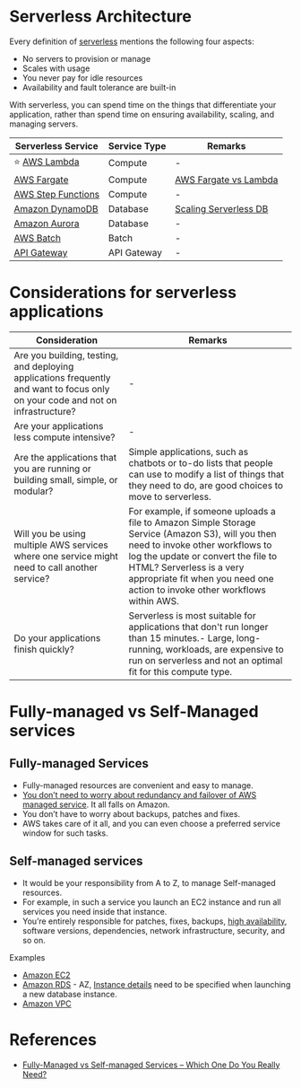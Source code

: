 # Serverless Architecture
Every definition of [serverless](https://aws.amazon.com/what-is/cloud-native/) mentions the following four aspects:
- No servers to provision or manage
- Scales with usage
- You never pay for idle resources
- Availability and fault tolerance are built-in

With serverless, you can spend time on the things that differentiate your application, rather than spend time on ensuring availability, scaling, and managing servers.

| Serverless Service                                                       | Service Type | Remarks                                                            |
|--------------------------------------------------------------------------|--------------|--------------------------------------------------------------------|
| :star: [AWS Lambda](3_ComputeServices/AWSLambda/Readme.md)               | Compute      | -                                                                  |
| [AWS Fargate](3_ComputeServices/AWSFargate.md)                           | Compute      | [AWS Fargate vs Lambda](3_ComputeServices/AWSFargateVsLambda.md)   |
| [AWS Step Functions](3_ComputeServices/AWSStepFunctions.md)              | Compute      | -                                                                  |
| [Amazon DynamoDB](6_DatabaseServices/AmazonDynamoDB/Readme.md)           | Database     | [Scaling Serverless DB](6_DatabaseServices/ScalingServerlessDB.md) |
| [Amazon Aurora](6_DatabaseServices/AmazonRDS/AmazonAurora.md)            | Database     | -                                                                  |
| [AWS Batch](10_BigDataComponents/BatchProcessing/AWSBatch.md)            | Batch        | -                                                                  |
| [API Gateway](1_NetworkingAndContentDelivery/AmazonAPIGateway/Readme.md) | API Gateway  | -                                                                  |


# Considerations for serverless applications

| Consideration                                                                                                                     | Remarks                                                                                                                                                                                                                                                                              |
|-----------------------------------------------------------------------------------------------------------------------------------|--------------------------------------------------------------------------------------------------------------------------------------------------------------------------------------------------------------------------------------------------------------------------------------|
| Are you building, testing, and deploying applications frequently and want to focus only on your code and not on infrastructure?   | -                                                                                                                                                                                                                                                                                    |
| Are your applications less compute intensive?                                                                                     | -                                                                                                                                                                                                                                                                                    |
| Are the applications that you are running or building small, simple, or modular?                                                  | Simple applications, such as chatbots or to-do lists that people can use to modify a list of things that they need to do, are good choices to move to serverless.                                                                                                                    |
| Will you be using multiple AWS services where one service might need to call another service?                                     | For example, if someone uploads a file to Amazon Simple Storage Service (Amazon S3), will you then need to invoke other workflows to log the update or convert the file to HTML? Serverless is a very appropriate fit when you need one action to invoke other workflows within AWS. |
| Do your applications finish quickly?                                                                                              | Serverless is most suitable for applications that don't run longer than 15 minutes.- Large, long-running, workloads, are expensive to run on serverless and not an optimal fit for this compute type.                                                                                |

# Fully-managed vs Self-Managed services

## Fully-managed Services
- Fully-managed resources are convenient and easy to manage.
- [You don’t need to worry about redundancy and failover of AWS managed service](../1_HLDDesignComponents/0_SystemGlossaries/Reliability/FaultTolerance.md). It all falls on Amazon.
- You don’t have to worry about backups, patches and fixes.
- AWS takes care of it all, and you can even choose a preferred service window for such tasks.

## Self-managed services
- It would be your responsibility from A to Z, to manage Self-managed resources.
- For example, in such a service you launch an EC2 instance and run all services you need inside that instance.
- You’re entirely responsible for patches, fixes, backups, [high availability](../1_HLDDesignComponents/0_SystemGlossaries/Reliability/HighAvailability.md), software versions, dependencies, network infrastructure, security, and so on.

Examples
- [Amazon EC2](3_ComputeServices/AmazonEC2/Readme.md)
- [Amazon RDS](6_DatabaseServices/AmazonRDS/Readme.md) - AZ, [Instance details](3_ComputeServices/AmazonEC2/Readme.md) need to be specified when launching a new database instance.
- [Amazon VPC](1_NetworkingAndContentDelivery/AmazonVPC.md)

# References
- [Fully-Managed vs Self-managed Services – Which One Do You Really Need?](https://bluesoft.com/blog/fully-managed-vs-self-managed-services-which-one-do-you-really-need/)